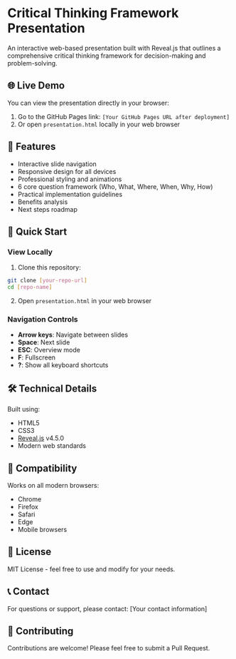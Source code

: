 # Critical Thinking Framework Presentation

An interactive web-based presentation built with Reveal.js that outlines a comprehensive critical thinking framework for decision-making and problem-solving.

## 🌐 Live Demo

You can view the presentation directly in your browser:
1. Go to the GitHub Pages link: `[Your GitHub Pages URL after deployment]`
2. Or open `presentation.html` locally in your web browser

## 🎯 Features

- Interactive slide navigation
- Responsive design for all devices
- Professional styling and animations
- 6 core question framework (Who, What, Where, When, Why, How)
- Practical implementation guidelines
- Benefits analysis
- Next steps roadmap

## 🚀 Quick Start

### View Locally
1. Clone this repository:
```bash
git clone [your-repo-url]
cd [repo-name]
```

2. Open `presentation.html` in your web browser

### Navigation Controls
- **Arrow keys**: Navigate between slides
- **Space**: Next slide
- **ESC**: Overview mode
- **F**: Fullscreen
- **?**: Show all keyboard shortcuts

## 🛠️ Technical Details

Built using:
- HTML5
- CSS3
- [Reveal.js](https://revealjs.com/) v4.5.0
- Modern web standards

## 📱 Compatibility

Works on all modern browsers:
- Chrome
- Firefox
- Safari
- Edge
- Mobile browsers

## 📄 License

MIT License - feel free to use and modify for your needs.

## 📞 Contact

For questions or support, please contact:
[Your contact information]

## 🤝 Contributing

Contributions are welcome! Please feel free to submit a Pull Request. 
